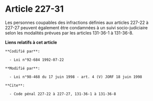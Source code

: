# Article 227-31

Les personnes coupables des infractions définies aux articles 227-22 à 227-27 peuvent également être condamnées à un suivi
socio-judiciaire selon les modalités prévues par les articles 131-36-1 à 131-36-8.

**Liens relatifs à cet article**

	**Codifié par**:

	  - Loi n°92-684 1992-07-22

	**Modifié par**:

	  - Loi n°98-468 du 17 juin 1998 - art. 4 (V) JORF 18 juin 1998

	**Cite**:

	  - Code pénal 227-22 à 227-27, 131-36-1 à 131-36-8
